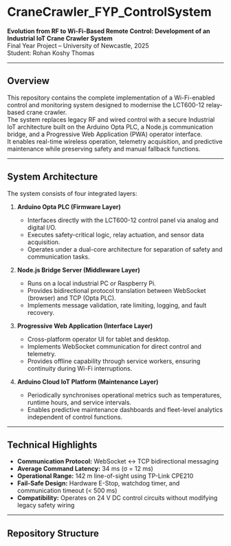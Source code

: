 # CraneCrawler_FYP_ControlSystem  
**Evolution from RF to Wi-Fi-Based Remote Control: Development of an Industrial IoT Crane Crawler System**  
Final Year Project – University of Newcastle, 2025  
Student: Rohan Koshy Thomas 

---

## Overview
This repository contains the complete implementation of a Wi-Fi-enabled control and monitoring system designed to modernise the LCT600-12 relay-based crane crawler.  
The system replaces legacy RF and wired control with a secure Industrial IoT architecture built on the Arduino Opta PLC, a Node.js communication bridge, and a Progressive Web Application (PWA) operator interface.  
It enables real-time wireless operation, telemetry acquisition, and predictive maintenance while preserving safety and manual fallback functions.

---

## System Architecture
The system consists of four integrated layers:

1. **Arduino Opta PLC (Firmware Layer)**  
   - Interfaces directly with the LCT600-12 control panel via analog and digital I/O.  
   - Executes safety-critical logic, relay actuation, and sensor data acquisition.  
   - Operates under a dual-core architecture for separation of safety and communication tasks.  

2. **Node.js Bridge Server (Middleware Layer)**  
   - Runs on a local industrial PC or Raspberry Pi.  
   - Provides bidirectional protocol translation between WebSocket (browser) and TCP (Opta PLC).  
   - Implements message validation, rate limiting, logging, and fault recovery.  

3. **Progressive Web Application (Interface Layer)**  
   - Cross-platform operator UI for tablet and desktop.  
   - Implements WebSocket communication for direct control and telemetry.  
   - Provides offline capability through service workers, ensuring continuity during Wi-Fi interruptions.  

4. **Arduino Cloud IoT Platform (Maintenance Layer)**  
   - Periodically synchronises operational metrics such as temperatures, runtime hours, and service intervals.  
   - Enables predictive maintenance dashboards and fleet-level analytics independent of control functions.  

---

## Technical Highlights
- **Communication Protocol:** WebSocket ↔ TCP bidirectional messaging  
- **Average Command Latency:** 34 ms (σ = 12 ms)  
- **Operational Range:** 142 m line-of-sight using TP-Link CPE210  
- **Fail-Safe Design:** Hardware E-Stop, watchdog timer, and communication timeout (< 500 ms)  
- **Compatibility:** Operates on 24 V DC control circuits without modifying legacy safety wiring  

---

## Repository Structure

